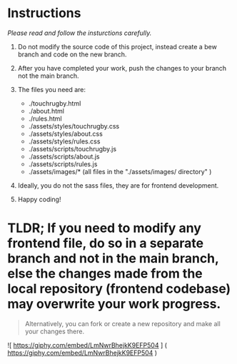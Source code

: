 # Instructions

*Please read and follow the insturctions carefully.*

1. Do not modify the source code of this project, instead create a bew branch and code on the new branch.

2. After you have completed your work, push the changes to your branch not the main branch.

3. The files you need are:
    - ./touchrugby.html
    - ./about.html
    - ./rules.html
    - ./assets/styles/touchrugby.css
    - ./assets/styles/about.css
    - ./assets/styles/rules.css
    - ./assets/scripts/touchrugby.js
    - ./assets/scripts/about.js
    - ./assets/scripts/rules.js
    - ./assets/images/* (all files in the "./assets/images/ directory" )

4. Ideally, you do not the sass files, they are for frontend development.

5. Happy coding!

# TLDR; If you need to modify any frontend file, do so in a separate branch and not in the main branch, else the changes made from the local repository (frontend codebase) may overwrite your work progress.

> Alternatively, you can fork or create a new repository and make all your changes there.

![ https://giphy.com/embed/LmNwrBhejkK9EFP504 ] ( https://giphy.com/embed/LmNwrBhejkK9EFP504 )
